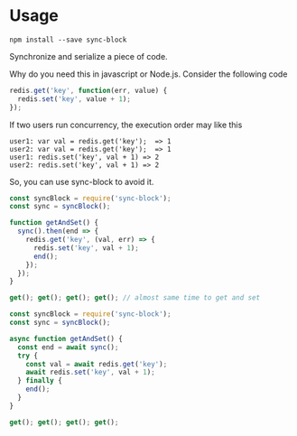 # Usage
```shell
npm install --save sync-block
```

Synchronize and serialize a piece of code.

Why do you need this in javascript or Node.js.
Consider the following code

```javascript
redis.get('key', function(err, value) {
  redis.set('key', value + 1);
});
```

If two users run concurrency, the execution order may like this
```text
user1: var val = redis.get('key');  => 1
user2: var val = redis.get('key');  => 1
user1: redis.set('key', val + 1) => 2
user2: redis.set('key', val + 1) => 2
```

So, you can use sync-block to avoid it.
```javascript
const syncBlock = require('sync-block');
const sync = syncBlock();

function getAndSet() {
  sync().then(end => {
    redis.get('key', (val, err) => {
      redis.set('key', val + 1);
      end();
    });
  });
}

get(); get(); get(); get(); // almost same time to get and set
```

```javascript
const syncBlock = require('sync-block');
const sync = syncBlock();

async function getAndSet() {
  const end = await sync();
  try {
    const val = await redis.get('key');
    await redis.set('key', val + 1);
  } finally {
    end();
  }
}

get(); get(); get(); get();
```